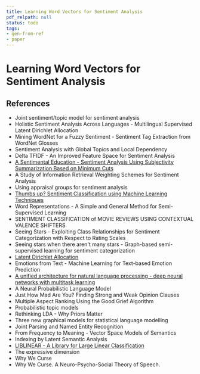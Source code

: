 ```yaml
---
title: Learning Word Vectors for Sentiment Analysis
pdf_relpath: null
status: todo
tags:
- gen-from-ref
- paper
---
```


# Learning Word Vectors for Sentiment Analysis

## References

- Joint sentiment/topic model for sentiment analysis
- Holistic Sentiment Analysis Across Languages - Multilingual Supervised Latent Dirichlet Allocation
- Mining WordNet for a Fuzzy Sentiment - Sentiment Tag Extraction from WordNet Glosses
- Sentiment Analysis with Global Topics and Local Dependency
- Delta TFIDF - An Improved Feature Space for Sentiment Analysis
- [A Sentimental Education - Sentiment Analysis Using Subjectivity Summarization Based on Minimum Cuts](./a-sentimental-education-sentiment-analysis-using-subjectivity-summarization-based-on-minimum-cuts.md)
- A Study of Information Retrieval Weighting Schemes for Sentiment Analysis
- Using appraisal groups for sentiment analysis
- [Thumbs up? Sentiment Classification using Machine Learning Techniques](./thumbs-up-sentiment-classification-using-machine-learning-techniques.md)
- Word Representations - A Simple and General Method for Semi-Supervised Learning
- SENTIMENT CLASSIFICATION of MOVIE REVIEWS USING CONTEXTUAL VALENCE SHIFTERS
- Seeing Stars - Exploiting Class Relationships for Sentiment Categorization with Respect to Rating Scales
- Seeing stars when there aren't many stars - Graph-based semi-supervised learning for sentiment categorization
- [Latent Dirichlet Allocation](./latent-dirichlet-allocation.md)
- Emotions from Text - Machine Learning for Text-based Emotion Prediction
- [A unified architecture for natural language processing - deep neural networks with multitask learning](./a-unified-architecture-for-natural-language-processing-deep-neural-networks-with-multitask-learning.md)
- A Neural Probabilistic Language Model
- Just How Mad Are You? Finding Strong and Weak Opinion Clauses
- Multiple Aspect Ranking Using the Good Grief Algorithm
- Probabilistic topic models
- Rethinking LDA - Why Priors Matter
- Three new graphical models for statistical language modelling
- Joint Parsing and Named Entity Recognition
- From Frequency to Meaning - Vector Space Models of Semantics
- Indexing by Latent Semantic Analysis
- [LIBLINEAR - A Library for Large Linear Classification](./liblinear-a-library-for-large-linear-classification.md)
- The expressive dimension
- Why We Curse
- Why We Curse. A Neuro-Psycho-Social Theory of Speech.
